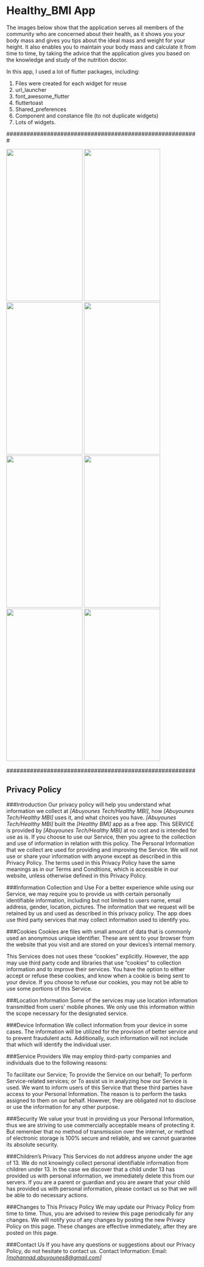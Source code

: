 # Healthy_BMI App

The images below show that the application serves all members of the community who are concerned about their health, as it shows you your body mass and gives you tips about the ideal mass and weight for your height. It also enables you to maintain your body mass and calculate it from time to time, by taking the advice that the application gives you based on the knowledge and study of the nutrition doctor.

In this app, I used a lot of flutter packages, including:
1) Files were created for each widget for reuse
2) url_launcher
3) font_awesome_flutter
4) fluttertoast
5) Shared_preferences
6) Component and constance file (to not duplicate widgets)
7) Lots of widgets.


#########################################################


<picture>
  <img src="https://user-images.githubusercontent.com/108765802/213954262-ce2d9ab8-3224-4a6f-8146-aa5b847a788e.jpg" width="200" height="400"/>
</picture>

<picture>
  <img src="https://user-images.githubusercontent.com/108765802/213954261-7337703e-0673-4de4-8ad2-a8d56b57c685.jpg" width="200" height="400"/>
</picture>

<picture>
  <img src="https://user-images.githubusercontent.com/108765802/213954260-c044e346-59f1-4e64-9ef0-c13c361e8e1c.jpg" width="200" height="400"/>
</picture>

<picture>
  <img src="https://user-images.githubusercontent.com/108765802/213954252-9a55df7c-e878-40f5-93f6-689451a101df.jpg" width="200" height="400"/>
</picture>

<picture>
  <img src="https://user-images.githubusercontent.com/108765802/213954259-6f7e989b-f5fc-44c0-9f1b-b0b04e320989.jpg" width="200" height="400"/>
</picture>

<picture>
  <img src="https://user-images.githubusercontent.com/108765802/213954255-63cb0d07-13e8-40fa-8a4e-866e05e076ab.jpg" width="200" height="400"/>
</picture>

<picture>
  <img src="https://user-images.githubusercontent.com/108765802/213954257-b295ad76-48bc-4d6e-b55b-f3a0a10d169b.jpg" width="200" height="400"/>
</picture>

<picture>
  <img src="https://user-images.githubusercontent.com/108765802/213954254-f7777b34-54ae-4a27-918b-eaa36e8b3fce.jpg" width="200" height="400"/>
</picture>


########################################################

Privacy Policy
----------------
###Introduction
Our privacy policy will help you understand what information we collect at *[Abuyounes Tech/Healthy MBI]*, how *[Abuyounes Tech/Healthy MBI]* uses it, and what choices you have. *[Abuyounes Tech/Healthy MBI]* built the *[Healthy BMI]* app as a free app. This SERVICE is provided by *[Abuyounes Tech/Healthy MBI]* at no cost and is intended for use as is. If you choose to use our Service, then you agree to the collection and use of information in relation with this policy. The Personal Information that we collect are used for providing and improving the Service. We will not use or share your information with anyone except as described in this Privacy Policy.
The terms used in this Privacy Policy have the same meanings as in our Terms and Conditions, which is accessible in our website, unless otherwise defined in this Privacy Policy.

###Information Collection and Use
For a better experience while using our Service, we may require you to provide us with certain personally identifiable information, including but not limited to users name, email address, gender, location, pictures. The information that we request will be retained by us and used as described in this privacy policy.
The app does use third party services that may collect information used to identify you.

###Cookies
Cookies are files with small amount of data that is commonly used an anonymous unique identifier. These are sent to your browser from the website that you visit and are stored on your devices’s internal memory.

This Services does not uses these “cookies” explicitly. However, the app may use third party code and libraries that use “cookies” to collection information and to improve their services. You have the option to either accept or refuse these cookies, and know when a cookie is being sent to your device. If you choose to refuse our cookies, you may not be able to use some portions of this Service.

###Location Information
Some of the services may use location information transmitted from users' mobile phones. We only use this information within the scope necessary for the designated service.

###Device Information
We collect information from your device in some cases. The information will be utilized for the provision of better service and to prevent fraudulent acts. Additionally, such information will not include that which will identify the individual user.

###Service Providers
We may employ third-party companies and individuals due to the following reasons:

To facilitate our Service;
To provide the Service on our behalf;
To perform Service-related services; or
To assist us in analyzing how our Service is used.
We want to inform users of this Service that these third parties have access to your Personal Information. The reason is to perform the tasks assigned to them on our behalf. However, they are obligated not to disclose or use the information for any other purpose.

###Security
We value your trust in providing us your Personal Information, thus we are striving to use commercially acceptable means of protecting it. But remember that no method of transmission over the internet, or method of electronic storage is 100% secure and reliable, and we cannot guarantee its absolute security.

###Children’s Privacy
This Services do not address anyone under the age of 13. We do not knowingly collect personal identifiable information from children under 13. In the case we discover that a child under 13 has provided us with personal information, we immediately delete this from our servers. If you are a parent or guardian and you are aware that your child has provided us with personal information, please contact us so that we will be able to do necessary actions.

###Changes to This Privacy Policy
We may update our Privacy Policy from time to time. Thus, you are advised to review this page periodically for any changes. We will notify you of any changes by posting the new Privacy Policy on this page. These changes are effective immediately, after they are posted on this page.

###Contact Us
If you have any questions or suggestions about our Privacy Policy, do not hesitate to contact us.
Contact Information:
Email: *[mohannad.abuyounes8@gmail.com]*

